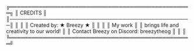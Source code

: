 ╔══════════════════════════════════════════════════╗
║                    CREDITS                       ║
║──────────────────────────────────────────────────║
║                                                  ║
║              Created by: ★ Breezy ★      	   ║
║                                                  ║
║                     My work                      ║
║    brings life and creativity to our world!      ║
║    Contact Breezy on Discord: breezytheog        ║
║                                                  ║
╚══════════════════════════════════════════════════╝
